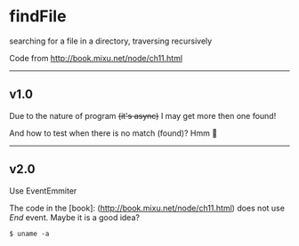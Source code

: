 # findFile

searching for a file in a directory, traversing recursively

Code from http://book.mixu.net/node/ch11.html

----
## v1.0
Due to the nature of program <del>(it's async)</del> I may get more then one found!

And how to test when there is no match (found)? Hmm 🤔

----
## v2.0
Use EventEmmiter

The code in the [book]: (http://book.mixu.net/node/ch11.html) does not use
*End* event. Maybe it is a good idea?

```console
$ uname -a
```
